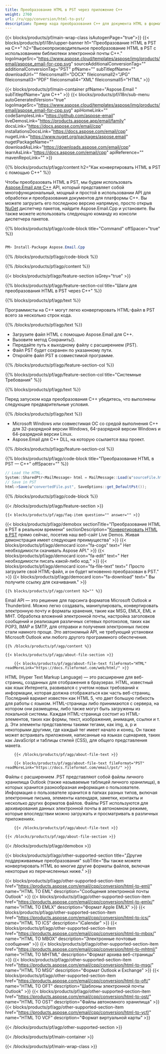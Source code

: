 ```yaml
---
title: Преобразование HTML в PST через приложение C++
weight: 2760
url: /ru/cpp/conversion/html-to-pst/
description: Пример кода преобразования C++ для документа HTML в формат PST. Используйте пример кода для пакетного преобразования HTML в PST в любом приложении C++.
---
```


{{< blocks/products/pf/main-wrap-class isAutogenPage="true">}}
{{< blocks/products/pf/i18n/upper-banner h1="Преобразование HTML в PST на C++" h2="Высокопроизводительное преобразование HTML в PST с использованием библиотеки электронной почты C++." logoImageSrc="https://www.aspose.cloud/templates/aspose/img/products/email/aspose_email-for-cpp.svg" sourceAdditionalConversionTag="" additionalConversionTag="PST" pfName="" subTitlepfName="" downloadUrl="" fileiconsmall1="DOCX" fileiconsmall2="JPG" fileiconsmall3="PDF" fileiconsmall4="XML" fileiconsmall5="HTML" >}}

{{< blocks/products/pf/main-container pfName="Aspose.Email " subTitlepfName="для С++" >}}
{{< blocks/products/pf/i18n/sub-menu autoGeneratedVersion="true" logoImageSrc="https://www.aspose.cloud/templates/aspose/img/products/email/aspose_email-for-cpp.svg" apiHomeLink="" codeSamplesLink="https://github.com/aspose-email" liveDemosLink="https://products.aspose.app/email/family" docsLink="https://docs.aspose.com/email/cpp" installationsDocsLink="https://docs.aspose.com/email/cpp" nugetLink="https://www.nuget.org/packages/aspose.email" nugetPackageName="" downloadAsLink="https://downloads.aspose.com/email/cpp" learnAsLink="https://docs.aspose.com/email/cpp" apiReference="" mavenRepoLink="" >}}

{{% blocks/products/pf/agp/content h2="Как конвертировать HTML в PST с помощью C++" %}}

 Чтобы преобразовать HTML в PST, мы будем использовать
 [Aspose.Email для C++](https://products.aspose.com/email/cpp/)
 API, который представляет собой многофункциональный, мощный и простой в использовании API для обработки и преобразования документов для платформы C++. Вы можете загрузить его последнюю версию напрямую, просто открыв
 [NuGet](https://www.nuget.org/packages/aspose.email)
 диспетчер пакетов, найдите Aspose.Email.Cpp и установите. Вы также можете использовать следующую команду из консоли диспетчера пакетов.

{{% blocks/products/pf/agp/code-block title="Command" offSpacer="true" %}}

```cs

PM> Install-Package Aspose.Email.Cpp

```

{{% /blocks/products/pf/agp/code-block %}}

{{% /blocks/products/pf/agp/content %}}

{{< blocks/products/pf/agp/feature-section isGrey="true" >}}

{{% blocks/products/pf/agp/feature-section-col title="Шаги для преобразования HTML в PST через C++" %}}

{{% blocks/products/pf/agp/text %}}

 Программисты на C++ могут легко конвертировать HTML-файл в PST всего за несколько строк кода.

{{% /blocks/products/pf/agp/text %}}

+  Загрузите файл HTML с помощью Aspose.Email для C++.
+  Вызовите метод Сохранить().
+  Передайте путь к выходному файлу с расширением (PST).
+  Файл PST будет сохранен по указанному пути.
+  Откройте файл PST в совместимой программе.

{{% /blocks/products/pf/agp/feature-section-col %}}

{{% blocks/products/pf/agp/feature-section-col title="Системные Требования" %}}

{{% blocks/products/pf/agp/text %}}

 Перед запуском кода преобразования C++ убедитесь, что выполнены следующие предварительные условия.

{{% /blocks/products/pf/agp/text %}}

-  Microsoft Windows или совместимая ОС со средой выполнения C++ для 32-разрядной версии Windows, 64-разрядной версии Windows и 64-разрядной версии Linux.
-  Aspose.Email для C++ DLL, на которую ссылается ваш проект.

{{% /blocks/products/pf/agp/feature-section-col %}}

{{% blocks/products/pf/agp/code-block title="Преобразование HTML в PST — C++" offSpacer="" %}}

```cs
// Load the HTML.
System::SharedPtr<MailMessage> html = MailMessage::Load(u"sourceFile.html");
// Save in PST
html->Save(u"convertedFile.pst", SaveOptions::get_DefaultPst()); 

```

{{% /blocks/products/pf/agp/code-block %}}

{{< /blocks/products/pf/agp/feature-section >}}

    {{< blocks/products/pf/agp/faq-item question="" answer="" >}}


<!-- aboutfile Starts -->

{{< blocks/products/pf/agp/demobox sectionTitle="Преобразование HTML в PST в реальном времени" sectionDescription="[Конвертировать HTML в PST](https://products.aspose.app/email/conversion/html-to-pst) прямо сейчас, посетив наш веб-сайт Live Demos. Живая демонстрация имеет следующие преимущества" >}}
        {{< blocks/products/pf/agp/democard icon="fa-cogs" text=" Нет необходимости скачивать Aspose API." >}}
        {{< blocks/products/pf/agp/democard icon="fa-edit" text=" Нет необходимости писать какой-либо код." >}}
        {{< blocks/products/pf/agp/democard icon="fa-file-text" text=" Просто загрузите свой HTML-файл, и он будет мгновенно преобразован в PST." >}}
        {{< blocks/products/pf/agp/democard icon="fa-download" text=" Вы получите ссылку для скачивания." >}}

    {{% blocks/products/pf/agp/content h2="" %}}

 Email API — это решение для парсинга форматов Microsoft Outlook и Thunderbird. Можно легко создавать, манипулировать, конвертировать электронную почту и форматы хранения, такие как MSG, EMLX, EML и MHT. Обработка вложений электронной почты, настройка заголовков сообщений и реализация различных сетевых протоколов, таких как POP3, IMAP и SMTP, для отправки и получения электронных писем стали намного проще. Это автономный API, не требующий установки Microsoft Outlook или любого другого программного обеспечения.



    {{% /blocks/products/pf/agp/content %}}

    {{< blocks/products/pf/agp/about-file-section >}}

        {{< blocks/products/pf/agp/about-file-text fileFormat="HTML" readMoreLink="https://docs.fileformat.com/web/html/" >}}

HTML (Hyper Text Markup Language) — это расширение для веб-страниц, созданных для отображения в браузерах. HTML, известный как язык Интернета, развивался с учетом новых требований к информации, которая должна отображаться как часть веб-страниц. Последний вариант известен как HTML 5, что дает большую гибкость для работы с языком. HTML-страницы либо принимаются с сервера, на котором они размещены, либо также могут быть загружены из локальной системы. Каждая HTML-страница состоит из HTML-элементов, таких как формы, текст, изображения, анимация, ссылки и т. д. Эти элементы представлены такими тегами, как img, a, p и некоторыми другими, где каждый тег имеет начало и конец. Он также может встраивать приложения, написанные на языках сценариев, таких как JavaScript и таблицы стилей (CSS), для общего представления макета.


        {{< /blocks/products/pf/agp/about-file-text >}}

        {{< blocks/products/pf/agp/about-file-text fileFormat="PST" readMoreLink="https://docs.fileformat.com/email/pst/" >}}

Файлы с расширением .PST представляют собой файлы личного хранилища Outlook (также называемые таблицей личного хранилища), в которых хранится разнообразная информация о пользователе. Информация о пользователе хранится в папках разных типов, включая электронные письма, элементы календаря, заметки, контакты и несколько других форматов файлов. Файлы PST используются для архивирования данных электронной почты в автономном режиме, которые впоследствии можно загружать и просматривать в различных приложениях.


        {{< /blocks/products/pf/agp/about-file-text >}}

    {{< /blocks/products/pf/agp/about-file-section >}}

{{< /blocks/products/pf/agp/demobox >}}

<!-- aboutfile Ends -->

{{< blocks/products/pf/agp/other-supported-section title="Другие поддерживаемые преобразования" subTitle="Вы также можете конвертировать HTML во многие другие форматы файлов, включая некоторые из перечисленных ниже." >}}

{{< blocks/products/pf/agp/other-supported-section-item href="https://products.aspose.com/email/cpp/conversion/html-to-eml/" name="HTML TO EML" description="Сообщения электронной почты Outlook" >}}
{{< blocks/products/pf/agp/other-supported-section-item href="https://products.aspose.com/email/cpp/conversion/html-to-emlx/" name="HTML TO EMLX" description="Формат Apple EMLX" >}}
{{< blocks/products/pf/agp/other-supported-section-item href="https://products.aspose.com/email/cpp/conversion/html-to-ics/" name="HTML TO ICS" description="iCalendar" >}}
{{< blocks/products/pf/agp/other-supported-section-item href="https://products.aspose.com/email/cpp/conversion/html-to-mbox/" name="HTML TO MBOX" description="Электронные почтовые сообщения" >}}
{{< blocks/products/pf/agp/other-supported-section-item href="https://products.aspose.com/email/cpp/conversion/html-to-mhtml/" name="HTML TO MHTML" description="Формат архива веб-страницы" >}}
{{< blocks/products/pf/agp/other-supported-section-item href="https://products.aspose.com/email/cpp/conversion/html-to-msg/" name="HTML TO MSG" description="Формат Outlook и Exchange" >}}
{{< blocks/products/pf/agp/other-supported-section-item href="https://products.aspose.com/email/cpp/conversion/html-to-oft/" name="HTML TO OFT" description="Шаблоны электронной почты Outlook" >}}
{{< blocks/products/pf/agp/other-supported-section-item href="https://products.aspose.com/email/cpp/conversion/html-to-ost/" name="HTML TO OST" description="Файлы автономного хранилища" >}}
{{< blocks/products/pf/agp/other-supported-section-item href="https://products.aspose.com/email/cpp/conversion/html-to-vcf/" name="HTML TO VCF" description="Формат виртуальной карты" >}}

{{< /blocks/products/pf/agp/other-supported-section >}}

{{< /blocks/products/pf/main-container >}}
   
{{< /blocks/products/pf/main-wrap-class >}}